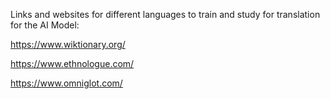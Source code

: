 Links and websites for different languages to train and study for translation for the AI Model:

https://www.wiktionary.org/

https://www.ethnologue.com/

https://www.omniglot.com/